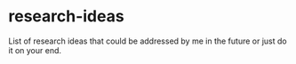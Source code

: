# research-ideas
List of research ideas that could be addressed by me in the future or just do it on your end.
